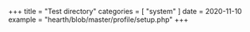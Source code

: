 +++
title = "Test directory"
categories = [ "system" ]
date = 2020-11-10
example = "hearth/blob/master/profile/setup.php"
+++
